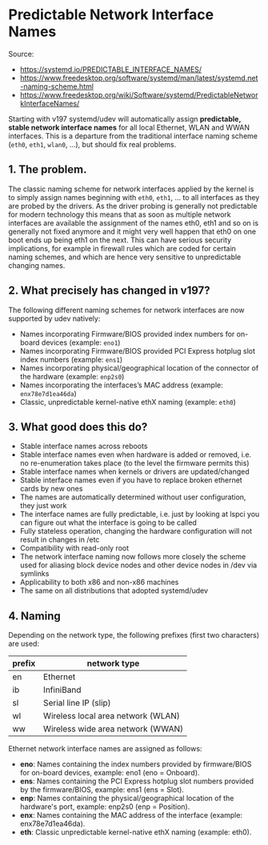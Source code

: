 # Predictable Network Interface Names

Source:

- <https://systemd.io/PREDICTABLE_INTERFACE_NAMES/>
- <https://www.freedesktop.org/software/systemd/man/latest/systemd.net-naming-scheme.html>
- <https://www.freedesktop.org/wiki/Software/systemd/PredictableNetworkInterfaceNames/>

Starting with v197 systemd/udev will automatically assign **predictable, stable network interface names** for all local Ethernet, WLAN and WWAN interfaces. This is a departure from the traditional interface naming scheme (`eth0`, `eth1`, `wlan0`, …), but should fix real problems.

## 1. The problem.

The classic naming scheme for network interfaces applied by the kernel is to simply assign names beginning with `eth0`, `eth1`, … to all interfaces as they are probed by the drivers. As the driver probing is generally not predictable for modern technology this means that as soon as multiple network interfaces are available the assignment of the names eth0, eth1 and so on is generally not fixed anymore and it might very well happen that eth0 on one boot ends up being eth1 on the next. This can have serious security implications, for example in firewall rules which are coded for certain naming schemes, and which are hence very sensitive to unpredictable changing names.

## 2. What precisely has changed in v197?

The following different naming schemes for network interfaces are now supported by udev natively:

- Names incorporating Firmware/BIOS provided index numbers for on-board devices (example: `eno1`)
- Names incorporating Firmware/BIOS provided PCI Express hotplug slot index numbers (example: `ens1`)
- Names incorporating physical/geographical location of the connector of the hardware (example: `enp2s0`)
- Names incorporating the interfaces’s MAC address (example: `enx78e7d1ea46da`)
- Classic, unpredictable kernel-native ethX naming (example: `eth0`)

## 3. What good does this do?

- Stable interface names across reboots
- Stable interface names even when hardware is added or removed, i.e. no re-enumeration takes place (to the level the firmware permits this)
- Stable interface names when kernels or drivers are updated/changed
- Stable interface names even if you have to replace broken ethernet cards by new ones
- The names are automatically determined without user configuration, they just work
- The interface names are fully predictable, i.e. just by looking at lspci you can figure out what the interface is going to be called
- Fully stateless operation, changing the hardware configuration will not result in changes in /etc
- Compatibility with read-only root
- The network interface naming now follows more closely the scheme used for aliasing block device nodes and other device nodes in /dev via symlinks
- Applicability to both x86 and non-x86 machines
- The same on all distributions that adopted systemd/udev

## 4. Naming

Depending on the network type, the following prefixes (first two characters) are used:

| prefix | network type                       |
| ------ | ---------------------------------- |
| en     | Ethernet                           |
| ib     | InfiniBand                         |
| sl     | Serial line IP (slip)              |
| wl     | Wireless local area network (WLAN) |
| ww     | Wireless wide area network (WWAN)  |

Ethernet network interface names are assigned as follows:

- **eno**: Names containing the index numbers provided by firmware/BIOS for on-board devices, example: eno1 (eno = Onboard).
- **ens**: Names containing the PCI Express hotplug slot numbers provided by the firmware/BIOS, example: ens1 (ens = Slot).
- **enp**: Names containing the physical/geographical location of the hardware's port, example: enp2s0 (enp = Position).
- **enx**: Names containing the MAC address of the interface (example: enx78e7d1ea46da).
- **eth**: Classic unpredictable kernel-native ethX naming (example: eth0).
